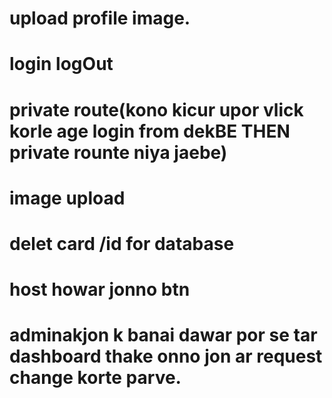 # upload profile image.
# login logOut
# private route(kono kicur upor vlick korle age login from dekBE THEN private rounte niya jaebe)
# image upload
# delet card /id for database
# host howar jonno btn
# adminakjon k banai dawar por se tar dashboard thake onno jon  ar request change korte parve.
